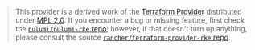 > This provider is a derived work of the [Terraform Provider](https://github.com/rancher/terraform-provider-rke)
> distributed under [MPL 2.0](https://www.mozilla.org/en-US/MPL/2.0/). If you encounter a bug or missing feature,
> first check the [`pulumi/pulumi-rke` repo](https://github.com/pulumi/pulumi-rke/issues); however, if that doesn't turn up anything,
> please consult the source [`rancher/terraform-provider-rke` repo](https://github.com/rancher/terraform-provider-rke/issues).
